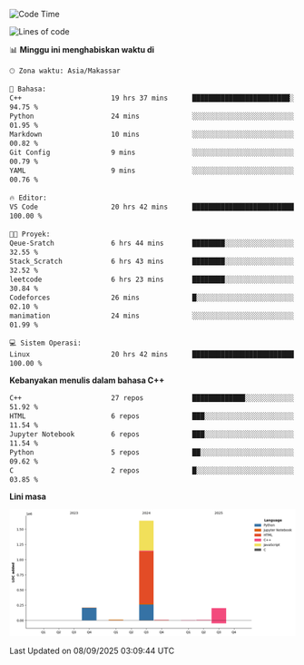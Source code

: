 <!--START_SECTION:waka-->
![Code Time](http://img.shields.io/badge/Code%20Time-454%20hrs%2012%20mins-blue)

![Lines of code](https://img.shields.io/badge/Sejak%20Hello%20World%20aku%20telah%20menulis-2.1%20million%20baris%20kode-blue)

📊 **Minggu ini menghabiskan waktu di** 

```text
🕑︎ Zona waktu: Asia/Makassar

💬 Bahasa: 
C++                      19 hrs 37 mins      ████████████████████████░   94.75 % 
Python                   24 mins             ░░░░░░░░░░░░░░░░░░░░░░░░░   01.95 % 
Markdown                 10 mins             ░░░░░░░░░░░░░░░░░░░░░░░░░   00.82 % 
Git Config               9 mins              ░░░░░░░░░░░░░░░░░░░░░░░░░   00.79 % 
YAML                     9 mins              ░░░░░░░░░░░░░░░░░░░░░░░░░   00.76 % 

🔥 Editor: 
VS Code                  20 hrs 42 mins      █████████████████████████   100.00 % 

🐱‍💻 Proyek: 
Qeue-Sratch              6 hrs 44 mins       ████████░░░░░░░░░░░░░░░░░   32.55 % 
Stack_Scratch            6 hrs 43 mins       ████████░░░░░░░░░░░░░░░░░   32.52 % 
leetcode                 6 hrs 23 mins       ████████░░░░░░░░░░░░░░░░░   30.84 % 
Codeforces               26 mins             █░░░░░░░░░░░░░░░░░░░░░░░░   02.10 % 
manimation               24 mins             ░░░░░░░░░░░░░░░░░░░░░░░░░   01.99 % 

💻 Sistem Operasi: 
Linux                    20 hrs 42 mins      █████████████████████████   100.00 % 
```

**Kebanyakan menulis dalam bahasa C++** 

```text
C++                      27 repos            █████████████░░░░░░░░░░░░   51.92 % 
HTML                     6 repos             ███░░░░░░░░░░░░░░░░░░░░░░   11.54 % 
Jupyter Notebook         6 repos             ███░░░░░░░░░░░░░░░░░░░░░░   11.54 % 
Python                   5 repos             ██░░░░░░░░░░░░░░░░░░░░░░░   09.62 % 
C                        2 repos             █░░░░░░░░░░░░░░░░░░░░░░░░   03.85 % 
```



**Lini masa**

![Lines of Code chart](https://raw.githubusercontent.com/yusuf601/yusuf601/main/assets/bar_graph.png)


 Last Updated on 08/09/2025 03:09:44 UTC
<!--END_SECTION:waka-->

